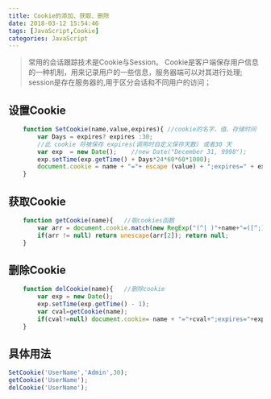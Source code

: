 ```yaml
---
title: Cookie的添加、获取、删除
date: 2018-03-12 15:54:46
tags: [JavaScript,Cookie]
categories: JavaScript
---
```

> 常用的会话跟踪技术是Cookie与Session。
> Cookie是客户端保存用户信息的一种机制，用来记录用户的一些信息，服务器端可以对其进行处理;
> session是存在服务器的,用于区分会话和不同用户的访问；
## 设置Cookie
``` javascript
	function SetCookie(name,value,expires){	//cookie的名字、值、存储时间
		var Days = expires? expires :30; 
		//此 cookie 将被保存 expires(调用时自定义保存天数) 或者30 天
		var exp  = new Date();    //new Date("December 31, 9998");
		exp.setTime(exp.getTime() + Days*24*60*60*1000);
		document.cookie = name + "="+ escape (value) + ";expires=" + exp.toGMTString();
	}
```
## 获取Cookie
``` javascript
	function getCookie(name){	//取cookies函数        
		var arr = document.cookie.match(new RegExp("(^| )"+name+"=([^;]*)(;|$)"));
	 	if(arr != null) return unescape(arr[2]); return null;
	}
```
## 删除Cookie
``` javascript
	function delCookie(name){	//删除cookie
		var exp = new Date();
		exp.setTime(exp.getTime() - 1);
		var cval=getCookie(name);
		if(cval!=null) document.cookie= name + "="+cval+";expires="+exp.toGMTString();
	}
```
## 具体用法
``` javascript
SetCookie('UserName','Admin',30);
getCookie('UserName');
delCookie('UserName');
```